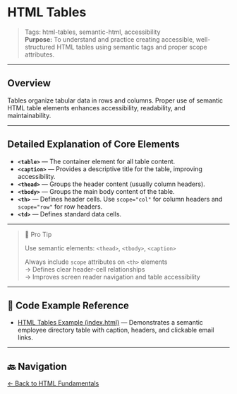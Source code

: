 # HTML Tables

> Tags: html-tables, semantic-html, accessibility  
> **Purpose:** To understand and practice creating accessible, well-structured HTML tables using semantic tags and proper scope attributes.

---

## Overview

Tables organize tabular data in rows and columns. Proper use of semantic HTML table elements enhances accessibility, readability, and maintainability.

---

## Detailed Explanation of Core Elements

- **`<table>`** — The container element for all table content.
- **`<caption>`** — Provides a descriptive title for the table, improving accessibility.
- **`<thead>`** — Groups the header content (usually column headers).
- **`<tbody>`** — Groups the main body content of the table.
- **`<th>`** — Defines header cells. Use `scope="col"` for column headers and `scope="row"` for row headers.
- **`<td>`** — Defines standard data cells.

---

> 🧠 Pro Tip
>
> Use semantic elements:
> `<thead>`, `<tbody>`, `<caption>`
>
> Always include `scope` attributes on `<th>` elements  
> → Defines clear header-cell relationships  
> → Improves screen reader navigation and table accessibility

---

## 🧪 Code Example Reference

- [HTML Tables Example (index.html)](index.html) — Demonstrates a semantic employee directory table with caption, headers, and clickable email links.

---

## 🔙 Navigation

[← Back to HTML Fundamentals](../README.md)
